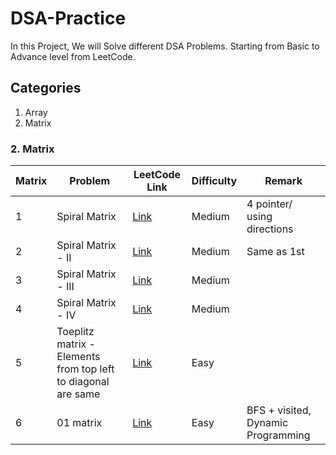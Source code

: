 # DSA-Practice
In this Project, We will Solve different DSA Problems. Starting from Basic to Advance level from LeetCode.

## Categories
1. Array
2. Matrix

### 2. Matrix

| Matrix | Problem              | LeetCode Link                                                            | Difficulty | Remark |
| -----  | ---------------------| -------------------------------------------------------------------------| -----------| -------- |
| 1      | Spiral Matrix        | [Link](https://leetcode.com/problems/spiral-matrix/description/)         | Medium     | 4 pointer/ using directions |
| 2      | Spiral Matrix - II   | [Link](https://leetcode.com/problems/spiral-matrix-ii/description/)      | Medium     |Same as 1st|
| 3      | Spiral Matrix - III  | [Link](https://leetcode.com/problems/spiral-matrix-iii/description/)     | Medium     |          |
| 4      | Spiral Matrix - IV   | [Link](https://leetcode.com/problems/spiral-matrix-iv/description/)      | Medium     |          |
| 5      |Toeplitz matrix - Elements from top left to diagonal are same | [Link](https://leetcode.com/problems/toeplitz-matrix/description/)          | Easy             |          |
| 6      | 01 matrix            | [Link](https://leetcode.com/problems/toeplitz-matrix/description/)       | Easy       | BFS + visited, Dynamic Programming |
